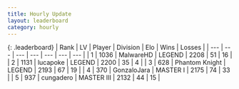 ```yaml
---
title: Hourly Update
layout: leaderboard
category: hourly
---
```


{: .leaderboard}
| Rank | LV | Player | Division | Elo | Wins | Losses |
| --- | --- | --- | --- | --- | --- | --- |
| <span data-change="0">1</span> | 1036 | <span title="ID: 261794">MalwareHD</span> | LEGEND | <span data-change="0">2208</span> | <span data-change="0">51</span> | <span data-change="0">16</span> |
| <span data-change="0">2</span> | 1131 | <span title="ID: 41925">lucapoke</span> | LEGEND | <span data-change="0">2200</span> | <span data-change="0">35</span> | <span data-change="0">4</span> |
| <span data-change="0">3</span> | 628 | <span title="ID: 742939">Phantom Knight</span> | LEGEND | <span data-change="0">2193</span> | <span data-change="0">67</span> | <span data-change="0">19</span> |
| <span data-change="0">4</span> | 370 | <span title="ID: 650626">GonzaloJara</span> | MASTER I | <span data-change="21">2175</span> | <span data-change="3">74</span> | <span data-change="1">33</span> |
| <span data-change="0">5</span> | 937 | <span title="ID: 54134">cungadero</span> | MASTER III | <span data-change="0">2132</span> | <span data-change="0">44</span> | <span data-change="0">15</span> |